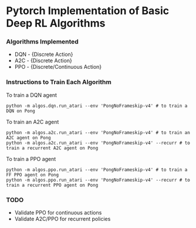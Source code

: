 # Pytorch Implementation of Basic Deep RL Algorithms

### Algorithms Implemented

- DQN - {Discrete Action}
- A2C - {Discrete Action}
- PPO - {Discrete/Continuous Action}

### Instructions to Train Each Algorithm

To train a DQN agent
```
python -m algos.dqn.run_atari --env 'PongNoFrameskip-v4' # to train a DQN on Pong
```

To train an A2C agent
```
python -m algos.a2c.run_atari --env 'PongNoFrameskip-v4' # to train an A2C agent on Pong
python -m algos.a2c.run_atari --env 'PongNoFrameskip-v4' --recurr # to train a recurrent A2C agent on Pong
```

To train a PPO agent
```
python -m algos.ppo.run_atari --env 'PongNoFrameskip-v4' # to train a FF PPO agent on Pong
python -m algos.ppo.run_atari --env 'PongNoFrameskip-v4' --recurr # to train a recurrent PPO agent on Pong
```

### TODO
- Validate PPO for continuous actions
- Validate A2C/PPO for recurrent policies
